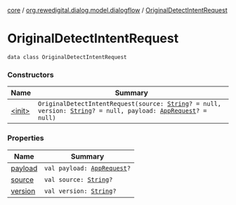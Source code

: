 [core](../../index.md) / [org.rewedigital.dialog.model.dialogflow](../index.md) / [OriginalDetectIntentRequest](./index.md)

# OriginalDetectIntentRequest

`data class OriginalDetectIntentRequest`

### Constructors

| Name | Summary |
|---|---|
| [&lt;init&gt;](-init-.md) | `OriginalDetectIntentRequest(source: `[`String`](https://kotlinlang.org/api/latest/jvm/stdlib/kotlin/-string/index.html)`? = null, version: `[`String`](https://kotlinlang.org/api/latest/jvm/stdlib/kotlin/-string/index.html)`? = null, payload: `[`AppRequest`](../../org.rewedigital.dialog.model.google/-app-request/index.md)`? = null)` |

### Properties

| Name | Summary |
|---|---|
| [payload](payload.md) | `val payload: `[`AppRequest`](../../org.rewedigital.dialog.model.google/-app-request/index.md)`?` |
| [source](source.md) | `val source: `[`String`](https://kotlinlang.org/api/latest/jvm/stdlib/kotlin/-string/index.html)`?` |
| [version](version.md) | `val version: `[`String`](https://kotlinlang.org/api/latest/jvm/stdlib/kotlin/-string/index.html)`?` |
